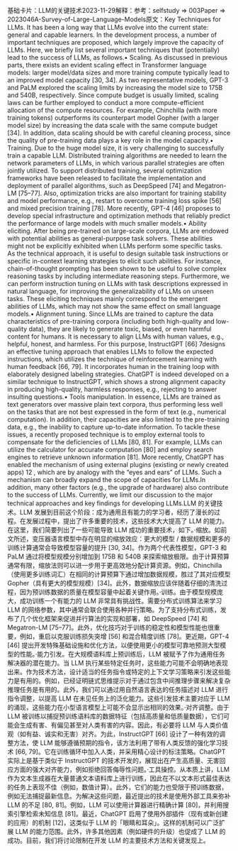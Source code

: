 

基础卡片：LLM的关键技术2023-11-29解释：参考：selfstudy => 003Paper => 2023046A-Survey-of-Large-Language-Models原文：Key Techniques for LLMs. It has been a long way that LLMs evolve into the current state: general and capable learners. In the development process, a number of important techniques are proposed, which largely improve the capacity of LLMs. Here, we briefly list several important techniques that (potentially) lead to the success of LLMs, as follows.• Scaling. As discussed in previous parts, there exists an evident scaling effect in Transformer language models: larger model/data sizes and more training compute typically lead to an improved model capacity [30, 34]. As two representative models, GPT-3 and PaLM explored the scaling limits by increasing the model size to 175B and 540B, respectively. Since compute budget is usually limited, scaling laws can be further employed to conduct a more compute-efficient allocation of the compute resources. For example, Chinchilla (with more training tokens) outperforms its counterpart model Gopher (with a larger model size) by increasing the data scale with the same compute budget [34]. In addition, data scaling should be with careful cleaning process, since the quality of pre-training data plays a key role in the model capacity.• Training. Due to the huge model size, it is very challenging to successfully train a capable LLM. Distributed training algorithms are needed to learn the network parameters of LLMs, in which various parallel strategies are often jointly utilized. To support distributed training, several optimization frameworks have been released to facilitate the implementation and deployment of parallel algorithms, such as DeepSpeed [74] and Megatron-LM [75–77]. Also, optimization tricks are also important for training stability and model performance, e.g., restart to overcome training loss spike [56] and mixed precision training [78]. More recently, GPT-4 [46] proposes to develop special infrastructure and optimization methods that reliably predict the performance of large models with much smaller models.• Ability eliciting. After being pre-trained on large-scale corpora, LLMs are endowed with potential abilities as general-purpose task solvers. These abilities might not be explicitly exhibited when LLMs perform some specific tasks. As the technical approach, it is useful to design suitable task instructions or specific in-context learning strategies to elicit such abilities. For instance, chain-of-thought prompting has been shown to be useful to solve complex reasoning tasks by including intermediate reasoning steps. Furthermore, we can perform instruction tuning on LLMs with task descriptions expressed in natural language, for improving the generalizability of LLMs on unseen tasks. These eliciting techniques mainly correspond to the emergent abilities of LLMs, which may not show the same effect on small language models.• Alignment tuning. Since LLMs are trained to capture the data characteristics of pre-training corpora (including both high-quality and low-quality data), they are likely to generate toxic, biased, or even harmful content for humans. It is necessary to align LLMs with human values, e.g., helpful, honest, and harmless. For this purpose, InstructGPT [66] 7designs an effective tuning approach that enables LLMs to follow the expected instructions, which utilizes the technique of reinforcement learning with human feedback [66, 79]. It incorporates human in the training loop with elaborately designed labeling strategies. ChatGPT is indeed developed on a similar technique to InstructGPT, which shows a strong alignment capacity in producing high-quality, harmless responses, e.g., rejecting to answer insulting questions.• Tools manipulation. In essence, LLMs are trained as text generators over massive plain text corpora, thus performing less well on the tasks that are not best expressed in the form of text (e.g., numerical computation). In addition, their capacities are also limited to the pre-training data, e.g., the inability to capture up-to-date information. To tackle these issues, a recently proposed technique is to employ external tools to compensate for the deficiencies of LLMs [80, 81]. For example, LLMs can utilize the calculator for accurate computation [80] and employ search engines to retrieve unknown information [81]. More recently, ChatGPT has enabled the mechanism of using external plugins (existing or newly created apps) 12 , which are by analogy with the “eyes and ears” of LLMs. Such a mechanism can broadly expand the scope of capacities for LLMs.In addition, many other factors (e.g., the upgrade of hardware) also contribute to the success of LLMs. Currently, we limit our discussion to the major technical approaches and key findings for developing LLMs.LLM 的关键技术。LLM 发展到目前这个阶段：成为通用且有能力的学习者，经历了漫长的过程。在发展过程中，提出了许多重要的技术，这些技术大大提高了 LLM 的能力。在这里，我们简要列出了一些可能导致 LLM 成功的重要技术，如下。·缩放。如前文所述，变压器语言模型中存在明显的缩放效应：更大的模型 / 数据规模和更多的训练计算通常会导致模型容量的提升 [30, 34]。作为两个代表性模型，GPT-3 和 PaLM 通过将模型规模分别增加到 175B 和 540B 来探索缩放极限。由于计算预算通常有限，缩放法则可以进一步用于更高效地分配计算资源。例如，Chinchilla（使用更多训练词汇）在相同的计算预算下通过增加数据规模，胜过了其对应模型 Gopher（具有更大的模型规模）[34]。此外，数据缩放应该伴随着仔细的清洗过程，因为预训练数据的质量在模型容量中起着关键作用。·训练。由于模型规模庞大，成功训练一个有能力的 LLM 非常具有挑战性。需要分布式训练算法来学习 LLM 的网络参数，其中通常会联合使用各种并行策略。为了支持分布式训练，发布了几个优化框架来促进并行算法的实现和部署，如 DeepSpeed [74] 和 Megatron-LM [75–77]。此外，优化技巧对于训练的稳定性和模型性能也很重要，例如，重启以克服训练损失突增 [56] 和混合精度训练 [78]。更近期，GPT-4 [46] 提出开发特殊基础设施和优化方法，以便使用更小的模型可靠地预测大型模型的性能。·能力引发。在大规模语料库上预训练后，LLM 被赋予了作为通用任务解决器的潜在能力。当 LLM 执行某些特定任务时，这些能力可能不会明确地表现出来。作为技术方法，设计适当的任务指令或特定的上下文学习策略来引发这些能力是有用的。例如，已经证明链式思维提示对于通过包含中间推理步骤来解决复杂推理任务是有用的。此外，我们可以通过用自然语言表达的任务描述对 LLM 进行指令调整，以提高 LLM 在未见任务上的泛化能力。这些引发技术主要对应于 LLM 的涌现，这些能力在小型语言模型上可能不会显示出相同的效果。·对齐调整。由于 LLM 被训练以捕捉预训练语料库的数据特征（包括高质量和低质量数据），它们可能会生成有害、有偏见甚至对人类有害的内容。因此，有必要将 LLM 与人类价值观（如有益、诚实和无害）对齐。为此，InstructGPT [66] 设计了一种有效的调整方法，使 LLM 能够遵循预期的指令，该方法利用了带有人类反馈的强化学习技术 [66, 79]。它在训练循环中加入人类，并采用精心设计的标注策略。ChatGPT 实际上是基于类似于 InstructGPT 的技术开发的，展现出在产生高质量、无害回应方面的强大对齐能力，例如拒绝回答侮辱性问题。·工具操控。从本质上讲，LLM 作为文本生成器在大量普通文本语料库上进行训练，因此在不以文本形式最佳表达的任务上表现不佳（例如，数值计算）。此外，它们的能力也受限于预训练数据，例如无法捕捉最新信息。为解决这些问题，最近提出的技术是使用外部工具来弥补 LLM 的不足 [80, 81]。例如，LLM 可以使用计算器进行精确计算 [80]，并利用搜索引擎检索未知信息 [81]。最近，ChatGPT 启用了使用外部插件（现有或新创建的应用）的机制 [12]，这类似于 LLM 的「眼睛和耳朵」。这样的机制可以广泛扩展 LLM 的能力范围。此外，许多其他因素（例如硬件的升级）也促成了 LLM 的成功。目前，我们将讨论限制在开发 LLM 的主要技术方法和关键发现上。